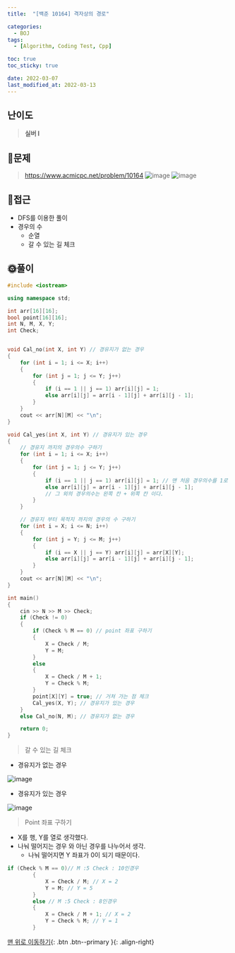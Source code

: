 ```yaml
---
title:  "[백준 10164] 격자상의 경로" 

categories:
  - BOJ
tags:
  - [Algorithm, Coding Test, Cpp]

toc: true
toc_sticky: true

date: 2022-03-07
last_modified_at: 2022-03-13
---
```


## 난이도
> **실버 I**

## 📜문제
> <https://www.acmicpc.net/problem/10164>
![image](https://user-images.githubusercontent.com/81313733/156984206-519574e3-bf1f-43aa-852e-47d9f3c59a99.png)
![image](https://user-images.githubusercontent.com/81313733/156984275-83eccb65-0ee1-4ee0-a7e7-5909e37f04a0.png)
## 🔎접근
-   DFS를 이용한 풀이
-   경우의 수
    -   순열
    -   갈 수 있는 길 체크 
  
## 🌞풀이
```c++
#include <iostream>

using namespace std;

int arr[16][16];
bool point[16][16];
int N, M, X, Y;
int Check;


void Cal_no(int X, int Y) // 경유지가 없는 경우
{
	for (int i = 1; i <= X; i++)
	{
		for (int j = 1; j <= Y; j++)
		{
			if (i == 1 || j == 1) arr[i][j] = 1;
			else arr[i][j] = arr[i - 1][j] + arr[i][j - 1];
		}
	}
	cout << arr[N][M] << "\n";
}

void Cal_yes(int X, int Y) // 경유지가 있는 경우
{
	// 경유지 까지의 경우의수 구하기
	for (int i = 1; i <= X; i++)
	{
		for (int j = 1; j <= Y; j++)
		{
			if (i == 1 || j == 1) arr[i][j] = 1; // 맨 처음 경우의수를 1로 고정한다.
			else arr[i][j] = arr[i - 1][j] + arr[i][j - 1];
			// 그 외의 경우의수는 왼쪽 칸 + 위쪽 칸 이다.
		}
	}

	// 경유지 부터 목적지 까지의 경우의 수 구하기
	for (int i = X; i <= N; i++)
	{
		for (int j = Y; j <= M; j++)
		{
			if (i == X || j == Y) arr[i][j] = arr[X][Y];
			else arr[i][j] = arr[i - 1][j] + arr[i][j - 1];
		}
	}
	cout << arr[N][M] << "\n";
}

int main()
{
	cin >> N >> M >> Check;
	if (Check != 0)
	{
		if (Check % M == 0) // point 좌표 구하기
		{
			X = Check / M;
			Y = M;
		}
		else
		{
			X = Check / M + 1;
			Y = Check % M;
		}
		point[X][Y] = true; // 거쳐 가는 점 체크
		Cal_yes(X, Y); // 경유지가 있는 경우
	}
	else Cal_no(N, M); // 경유지가 없는 경우

	return 0;
}
```
> 갈 수 있는 길 체크

- 경유지가 없는 경우

![image](https://user-images.githubusercontent.com/81313733/156986389-5debcfcb-54c7-4959-bce8-30a9dddb37c9.png)

- 경유지가 있는 경우
  
![image](https://user-images.githubusercontent.com/81313733/156986156-c83527ff-1a89-4bd1-a000-2d538f83e4e1.png)


> Point 좌표 구하기

- X를 행, Y를 열로 생각했다.
- 나눠 떨어지는 경우 와 아닌 경우를 나누어서 생각.
  - 나눠 떨어지면 Y 좌표가 0이 되기 때문이다.

```c++
if (Check % M == 0)// M :5 Check : 10인경우 
		{
			X = Check / M; // X = 2
			Y = M; // Y = 5
		}
		else // M :5 Check : 8인경우 
		{
			X = Check / M + 1; // X = 2
			Y = Check % M; // Y = 1
		}
```

[맨 위로 이동하기](#){: .btn .btn--primary }{: .align-right}